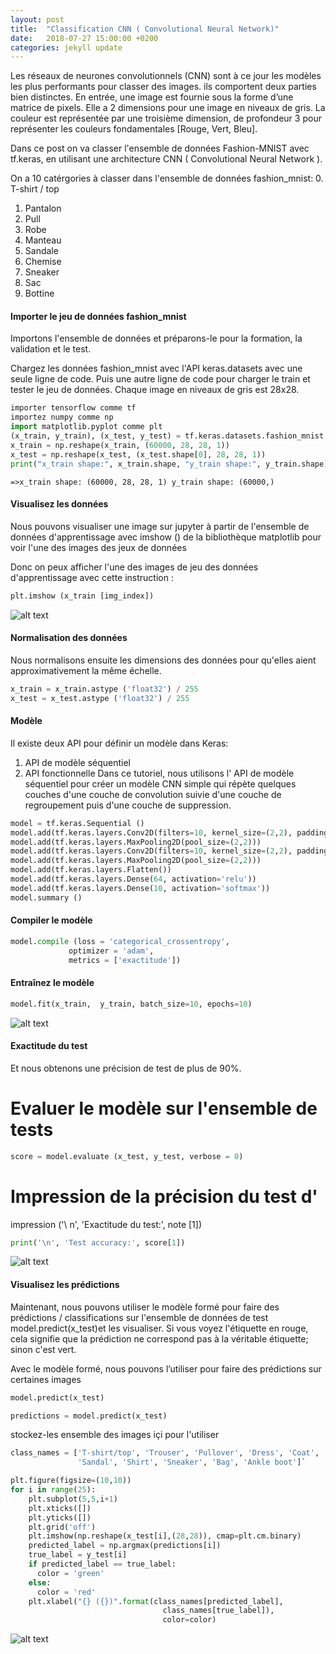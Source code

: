 ```yaml
---
layout: post
title:  "Classification CNN ( Convolutional Neural Network)"
date:   2018-07-27 15:00:00 +0200
categories: jekyll update
---
```

Les réseaux de neurones convolutionnels (CNN) sont à ce jour les modèles les plus performants pour classer des images.  ils comportent deux parties bien distinctes. 
En entrée, une image est fournie sous la forme d’une matrice de pixels. Elle a 2 dimensions pour une image en niveaux de gris. 
La couleur est représentée par une troisième dimension, de profondeur 3 pour représenter les couleurs fondamentales [Rouge, Vert, Bleu].

Dans ce post on va classer l'ensemble de données Fashion-MNIST avec tf.keras, en utilisant une architecture CNN ( Convolutional Neural Network ).

 On a 10 catérgories à classer dans l'ensemble de données fashion_mnist:
0. T-shirt / top  
1. Pantalon  
2. Pull  
3. Robe  
4. Manteau  
5. Sandale  
6. Chemise  
7. Sneaker  
8. Sac  
9. Bottine

#### Importer le jeu de données fashion_mnist
Importons l'ensemble de données et préparons-le pour la formation, la validation et le test.

Chargez les données fashion_mnist avec l'API keras.datasets avec une seule ligne de code. Puis une autre ligne de code pour charger le train et tester le jeu de données. Chaque image en niveaux de gris est 28x28.

```python
importer tensorflow comme tf
importez numpy comme np 
import matplotlib.pyplot comme plt
(x_train, y_train), (x_test, y_test) = tf.keras.datasets.fashion_mnist.load_data()
x_train = np.reshape(x_train, (60000, 28, 28, 1))
x_test = np.reshape(x_test, (x_test.shape[0], 28, 28, 1))
print("x_train shape:", x_train.shape, "y_train shape:", y_train.shape)
``` 
`=>x_train shape: (60000, 28, 28, 1) y_train shape: (60000,)`

#### Visualisez les données
Nous pouvons visualiser une image sur jupyter à partir de l'ensemble de données d'apprentissage avec imshow () de la bibliothèque matplotlib pour voir l'une des images des jeux de données

Donc on peux afficher l'une des images de jeu des données d'apprentissage avec cette instruction :
```python
plt.imshow (x_train [img_index])
```

![alt text](https://rabebbenothmen.github.io/image/imagevisualise.png "imagevisualisé")
#### Normalisation des données
Nous normalisons ensuite les dimensions des données pour qu'elles aient approximativement la même échelle.
```python
x_train = x_train.astype ('float32') / 255 
x_test = x_test.astype ('float32') / 255
```
#### Modèle 
Il existe deux API pour définir un modèle dans Keras:

1. API de modèle séquentiel
2. API fonctionnelle
Dans ce tutoriel, nous utilisons l' API de modèle séquentiel pour créer un modèle CNN simple qui répète quelques couches d'une couche de convolution suivie d'une couche de regroupement puis d'une couche de suppression.

```python
model = tf.keras.Sequential ()
model.add(tf.keras.layers.Conv2D(filters=10, kernel_size=(2,2), padding='same', activation='relu', input_shape=(28,28,1))) 
model.add(tf.keras.layers.MaxPooling2D(pool_size=(2,2)))
model.add(tf.keras.layers.Conv2D(filters=10, kernel_size=(2,2), padding='same', activation='relu')) 
model.add(tf.keras.layers.MaxPooling2D(pool_size=(2,2)))
model.add(tf.keras.layers.Flatten())
model.add(tf.keras.layers.Dense(64, activation='relu'))
model.add(tf.keras.layers.Dense(10, activation='softmax'))
model.summary ()
```
#### Compiler le modèle
```python
model.compile (loss = 'categorical_crossentropy', 
             optimizer = 'adam', 
             metrics = ['exactitude'])

```
#### Entraînez le modèle
```python
model.fit(x_train,  y_train, batch_size=10, epochs=10)
```
![alt text](https://rabebbenothmen.github.io/image/compilation.png "compilation")


#### Exactitude du test
Et nous obtenons une précision de test de plus de 90%.

# Evaluer le modèle sur l'ensemble de tests 
```python
score = model.evaluate (x_test, y_test, verbose = 0)
```
# Impression de la précision du test d' 
impression ('\ n', 'Exactitude du test:', note [1])
```python
print('\n', 'Test accuracy:', score[1])
```
![alt text](https://rabebbenothmen.github.io/image/tauxtest.png "tauxtest")


#### Visualisez les prédictions
Maintenant, nous pouvons utiliser le modèle formé pour faire des prédictions / classifications sur l'ensemble de données de test model.predict(x_test)et les visualiser. Si vous voyez l'étiquette en rouge, cela signifie que la prédiction ne correspond pas à la véritable étiquette; sinon c'est vert.

Avec le modèle formé, nous pouvons l’utiliser pour faire des prédictions sur certaines images
```python
model.predict(x_test)

predictions = model.predict(x_test)
```
stockez-les ensemble des images içi pour l'utiliser 
```python
class_names = ['T-shirt/top', 'Trouser', 'Pullover', 'Dress', 'Coat', 
               'Sandal', 'Shirt', 'Sneaker', 'Bag', 'Ankle boot']`
```
```python
plt.figure(figsize=(10,10))
for i in range(25):
    plt.subplot(5,5,i+1)
    plt.xticks([])
    plt.yticks([])
    plt.grid('off')
    plt.imshow(np.reshape(x_test[i],(28,28)), cmap=plt.cm.binary)
    predicted_label = np.argmax(predictions[i])
    true_label = y_test[i]
    if predicted_label == true_label:
      color = 'green'
    else:
      color = 'red'
    plt.xlabel("{} ({})".format(class_names[predicted_label], 
                                  class_names[true_label]),
                                  color=color)
```

![alt text](https://github.com/rabebbenothmen/rabebbenothmen.github.io/tree/master/image/res.png "res")

